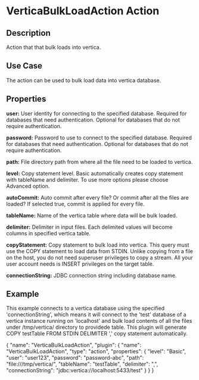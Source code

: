 # VerticaBulkLoadAction Action


Description
-----------
Action that  that bulk loads into vertica.


Use Case
--------
The action can be used to bulk load data into vertica database.


Properties
----------

**user:** User identity for connecting to the specified database. Required for databases that need
authentication. Optional for databases that do not require authentication.

**password:** Password to use to connect to the specified database. Required for databases
that need authentication. Optional for databases that do not require authentication.

**path:** File directory path from where all the file need to be loaded to vertica.

**level:** Copy statement level. Basic automatically creates copy statement with tableName and delimiter. To use more options please choose Advanced option.

**autoCommit:** Auto commit after every file? Or commit after all the files are loaded? If selected true, commit is applied for every file.

**tableName:** Name of the vertica table where data will be bulk loaded.

**delimiter:** Delimiter in input files. Each delimited values will become columns in specified vertica table.

**copyStatement:** Copy statement to bulk load into vertica. This query must use the COPY statement to load data from STDIN. 
Unlike copying from a file on the host, you do not need superuser privileges to copy a stream. 
All your user account needs is INSERT privileges on the target table.

**connectionString:** JDBC connection string including database name.


Example
-------
This example connects to a vertica database using the specified 'connectionString', which means
it will connect to the 'test' database of a vertica instance running on 'localhost' and bulk load 
contents of all the files under /tmp/vertica/ directory to providede table. This plugin will generate
COPY testTable FROM STDIN DELIMITER ',' copy statement automatically.

{
	"name": "VerticaBulkLoadAction",
	"plugin": {
		"name": "VerticaBulkLoadAction",
		"type": "action",
		"properties": {
			"level": "Basic",
			"user": "user123",
			"password": "password-abc",
			"path": "file:///tmp/vertica/",
			"tableName": "testTable",
			"delimiter": ",",
			"connectionString": "jdbc:vertica://localhost:5433/test"
		}
	}
}
